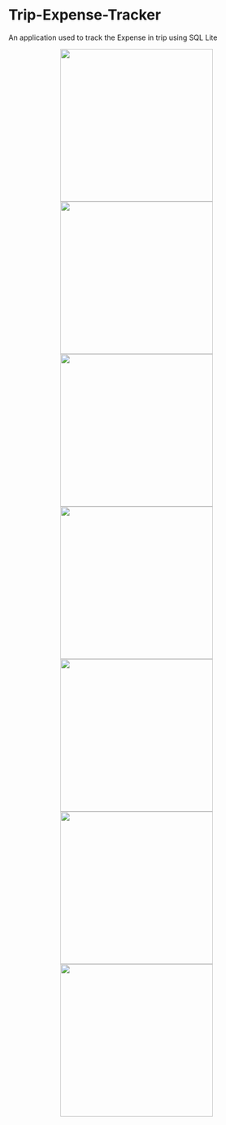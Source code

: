 # Trip-Expense-Tracker
An application used to track the Expense in trip using SQL Lite

<center>
<img src="https://github.com/jayasuryard31/Trip-Expense-Tracker/assets/92865629/423483a6-039d-4a03-a67a-af0922f61b58" width="300">
<img src="https://github.com/jayasuryard31/Trip-Expense-Tracker/assets/92865629/f27208d0-f16d-4564-9894-f17d66cecb7a" width="300">
<img src="https://github.com/jayasuryard31/Trip-Expense-Tracker/assets/92865629/2bfff71b-9396-47ba-af31-4dcac34db2c4" width="300">
<img src="https://github.com/jayasuryard31/Trip-Expense-Tracker/assets/92865629/95355ab4-1121-4239-aef2-108242fca69e" width="300">
<img src="https://github.com/jayasuryard31/Trip-Expense-Tracker/assets/92865629/bed62546-9886-4bcc-94d4-5615e44d90bf" width="300">
<img src="https://github.com/jayasuryard31/Trip-Expense-Tracker/assets/92865629/17213180-984c-4861-a16e-db82657b30a2" width="300">
<img src="https://github.com/jayasuryard31/Trip-Expense-Tracker/assets/92865629/4457417b-9669-421d-a507-ab8b9e1644aa" width="300">
</center>
